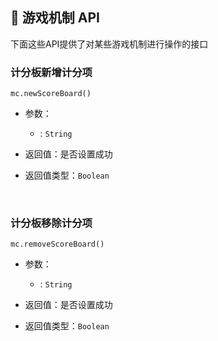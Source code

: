 ## 🎊 游戏机制 API

下面这些API提供了对某些游戏机制进行操作的接口

### 计分板新增计分项

`mc.newScoreBoard()`

- 参数：
  -  : `String`  
      
- 返回值：是否设置成功
- 返回值类型：`Boolean`

<br>

### 计分板移除计分项

`mc.removeScoreBoard()`

- 参数：
  -  : `String`  
      
- 返回值：是否设置成功
- 返回值类型：`Boolean`